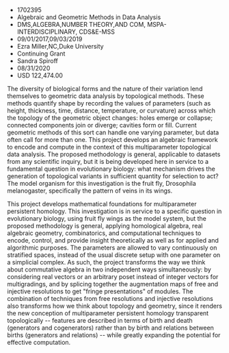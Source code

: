 
* 1702395
* Algebraic and Geometric Methods in Data Analysis
* DMS,ALGEBRA,NUMBER THEORY,AND COM, MSPA-INTERDISCIPLINARY, CDS&E-MSS
* 09/01/2017,09/03/2019
* Ezra Miller,NC,Duke University
* Continuing Grant
* Sandra Spiroff
* 08/31/2020
* USD 122,474.00

The diversity of biological forms and the nature of their variation lend
themselves to geometric data analysis by topological methods. These methods
quantify shape by recording the values of parameters (such as height, thickness,
time, distance, temperature, or curvature) across which the topology of the
geometric object changes: holes emerge or collapse; connected components join or
diverge; cavities form or fill. Current geometric methods of this sort can
handle one varying parameter, but data often call for more than one. This
project develops an algebraic framework to encode and compute in the context of
this multiparameter topological data analysis. The proposed methodology is
general, applicable to datasets from any scientific inquiry, but it is being
developed here in service to a fundamental question in evolutionary biology:
what mechanism drives the generation of topological variants in sufficient
quantity for selection to act? The model organism for this investigation is the
fruit fly, Drosophila melanogaster, specifically the pattern of veins in its
wings.

This project develops mathematical foundations for multiparameter persistent
homology. This investigation is in service to a specific question in
evolutionary biology, using fruit fly wings as the model system, but the
proposed methodology is general, applying homological algebra, real algebraic
geometry, combinatorics, and computational techniques to encode, control, and
provide insight theoretically as well as for applied and algorithmic purposes.
The parameters are allowed to vary continuously on stratified spaces, instead of
the usual discrete setup with one parameter on a simplicial complex. As such,
the project transforms the way we think about commutative algebra in two
independent ways simultaneously: by considering real vectors or an arbitrary
poset instead of integer vectors for multigradings, and by splicing together the
augmentation maps of free and injective resolutions to get "fringe
presentations" of modules. The combination of techniques from free resolutions
and injective resolutions also transforms how we think about topology and
geometry, since it renders the new conception of multiparameter persistent
homology transparent topologically -- features are described in terms of birth
and death (generators and cogenerators) rather than by birth and relations
between births (generators and relations) -- while greatly expanding the
potential for effective computation.
